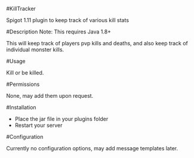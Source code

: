 #KillTracker

Spigot 1.11 plugin to keep track of various kill stats


#Description
Note: This requires Java 1.8+

This will keep track of players pvp kills and deaths, and also keep track of individual monster kills.

#Usage

Kill or be killed.

#Permissions

None, may add them upon request.


#Installation

- Place the jar file in your plugins folder
- Restart your server


#Configuration

Currently no configuration options, may add message templates later.